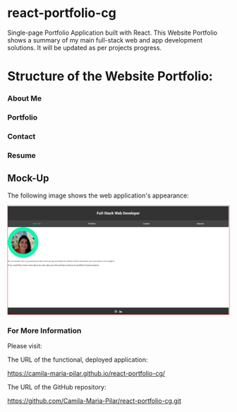 # react-portfolio-cg
Single-page Portfolio Application built with React.
This Website Portfolio shows a summary of my main full-stack web and app development solutions. It will be updated as per projects progress.

# Structure of the Website Portfolio:
### About Me
### Portfolio
### Contact
### Resume

## Mock-Up

The following image shows the web application's appearance:

![User can see the About Me section.](/public/images/appdemo.png)

### For More Information

Please visit:

The URL of the functional, deployed application:

https://camila-maria-pilar.github.io/react-portfolio-cg/

The URL of the GitHub repository:

https://github.com/Camila-Maria-Pilar/react-portfolio-cg.git
